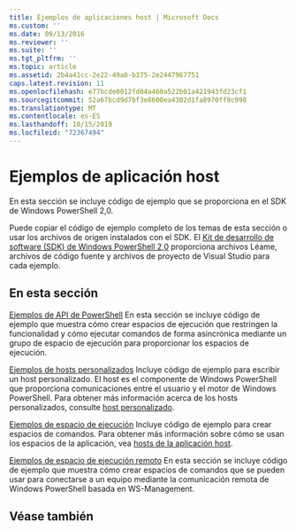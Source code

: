 ```yaml
---
title: Ejemplos de aplicaciones host | Microsoft Docs
ms.custom: ''
ms.date: 09/13/2016
ms.reviewer: ''
ms.suite: ''
ms.tgt_pltfrm: ''
ms.topic: article
ms.assetid: 2b4a41cc-2e22-49a0-b375-2e2447967751
caps.latest.revision: 11
ms.openlocfilehash: e77bcde0012fd84a460a522b01a421943fd23cf1
ms.sourcegitcommit: 52a67bcd9d7bf3e8600ea4302d1fa8970ff9c998
ms.translationtype: MT
ms.contentlocale: es-ES
ms.lasthandoff: 10/15/2019
ms.locfileid: "72367494"
---
```

# <a name="host-application-samples"></a>Ejemplos de aplicación host

En esta sección se incluye código de ejemplo que se proporciona en el SDK de Windows PowerShell 2,0.

 Puede copiar el código de ejemplo completo de los temas de esta sección o usar los archivos de origen instalados con el SDK. El [Kit de desarrollo de software (SDK) de Windows PowerShell 2,0](https://www.microsoft.com/en-us/download/details.aspx?id=2560) proporciona archivos Léame, archivos de código fuente y archivos de proyecto de Visual Studio para cada ejemplo.

## <a name="in-this-section"></a>En esta sección

 [Ejemplos de API de PowerShell](./windows-powershell-api-samples.md) En esta sección se incluye código de ejemplo que muestra cómo crear espacios de ejecución que restringen la funcionalidad y cómo ejecutar comandos de forma asincrónica mediante un grupo de espacio de ejecución para proporcionar los espacios de ejecución.

 [Ejemplos de hosts personalizados](./custom-host-samples.md) Incluye código de ejemplo para escribir un host personalizado. El host es el componente de Windows PowerShell que proporciona comunicaciones entre el usuario y el motor de Windows PowerShell. Para obtener más información acerca de los hosts personalizados, consulte [host personalizado](https://msdn.microsoft.com/en-us/library/ee706563(v=vs.85).aspx).

 [Ejemplos de espacio de ejecución](./runspace-samples.md) Incluye código de ejemplo para crear espacios de comandos. Para obtener más información sobre cómo se usan los espacios de la aplicación, vea [hosts de la aplicación host](https://msdn.microsoft.com/en-us/library/ee706563(v=vs.85).aspx).

 [Ejemplos de espacio de ejecución remoto](./remote-runspace-samples.md) En esta sección se incluye código de ejemplo que muestra cómo crear espacios de comandos que se pueden usar para conectarse a un equipo mediante la comunicación remota de Windows PowerShell basada en WS-Management.

## <a name="see-also"></a>Véase también
